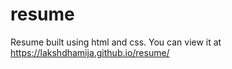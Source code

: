 # resume
Resume built using html and css. You can view it at https://lakshdhamija.github.io/resume/

